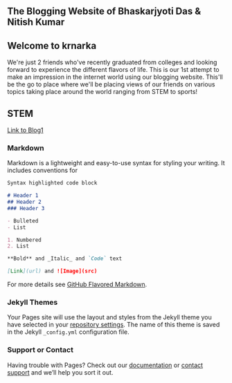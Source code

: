 ## The Blogging Website of Bhaskarjyoti Das & Nitish Kumar

## Welcome to krnarka

We're just 2 friends who've recently graduated from colleges and looking forward to experience the different flavors of life. This is our 1st attempt to make an impression in the internet world using our blogging website. This'll be the go to place where we'll be placing views of our friends on various topics taking place around the world ranging from STEM to sports!

## STEM
[Link to Blog1](https://bhaskar7399.github.io/krnarka/blog1.html)

### Markdown

Markdown is a lightweight and easy-to-use syntax for styling your writing. It includes conventions for

```markdown
Syntax highlighted code block

# Header 1
## Header 2
### Header 3

- Bulleted
- List

1. Numbered
2. List

**Bold** and _Italic_ and `Code` text

[Link](url) and ![Image](src)
```

For more details see [GitHub Flavored Markdown](https://guides.github.com/features/mastering-markdown/).

### Jekyll Themes

Your Pages site will use the layout and styles from the Jekyll theme you have selected in your [repository settings](https://github.com/Bhaskar7399/krnarka/settings/pages). The name of this theme is saved in the Jekyll `_config.yml` configuration file.

### Support or Contact

Having trouble with Pages? Check out our [documentation](https://docs.github.com/categories/github-pages-basics/) or [contact support](https://support.github.com/contact) and we’ll help you sort it out.
